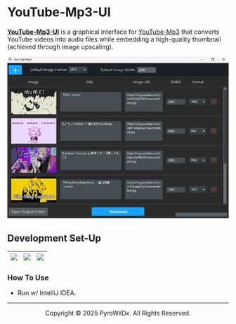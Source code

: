 # YouTube-Mp3-UI

[**YouTube-Mp3-UI**](https://github.com/PyroWilDx/YouTube-Mp3-UI/) is a graphical interface for [YouTube-Mp3](https://github.com/PyroWilDx/YouTube-Mp3/) that converts YouTube videos into audio files while embedding a high-quality thumbnail (achieved through image upscaling).

<img src=".readme/YouTube-Mp3-UI.png">

## Development Set-Up

<div align="center">

| [<img src="https://cdn.jsdelivr.net/gh/devicons/devicon@latest/icons/java/java-original.svg" width="60"/>](https://www.java.com/) | [<img src="https://cdn.jsdelivr.net/gh/devicons/devicon@latest/icons/intellij/intellij-original.svg" width="60"/>](https://www.jetbrains.com/idea/) | [<img src="https://cdn.jsdelivr.net/gh/devicons/devicon@latest/icons/windows8/windows8-original.svg" width="60"/>](https://www.microsoft.com/windows/) |
|---|---|---|

</div>

### How To Use

- Run w/ IntelliJ IDEA.

---

<div align="center">
  Copyright &#169; 2025 PyroWilDx. All Rights Reserved.
</div>
